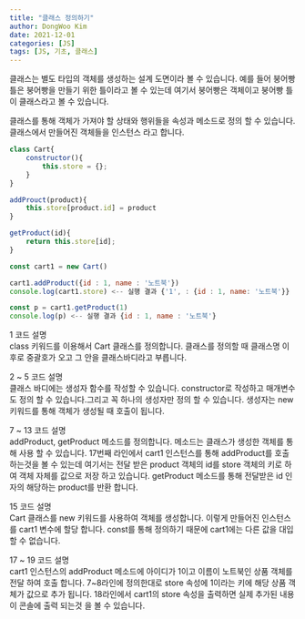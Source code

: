 ```yaml
---
title: "클래스 정의하기"
author: DongWoo Kim
date: 2021-12-01
categories: [JS]
tags: [JS, 기초, 클래스]
---
```


클래스는 별도 타입의 객체를 생성하는 설계 도면이라 볼 수 있습니다.
예를 들어 붕어빵 틀은 붕어빵을 만들기 위한 틀이라고 볼 수 있는데
여기서 붕어빵은 객체이고 붕어빵 틀이 클래스라고 볼 수 있습니다.


클래스를 통해 객체가 가져야 할 상태와 행위들을 속성과 메소드로 정의 할 수 있습니다.
클래스에서 만들어진 객체들을 인스턴스 라고 합니다.

```js
class Cart{
    constructor(){
        this.store = {};
    }
}

addProuct(product){
    this.store[product.id] = product
}

getProduct(id){
    return this.store[id];
}

const cart1 = new Cart()

cart1.addProduct({id : 1, name : '노트북'})
console.log(cart1.store) <-- 실행 결과 {'1', : {id : 1, name: '노트북'}}

const p = cart1.getProduct(1)
console.log(p) <-- 실행 결과 {id : 1, name : '노트북'}

```
1  코드 설명<br>
class 키워드를 이용해서 Cart 클래스를 정의합니다. 클래스를 정의할 때 클래스명 이후로
중괄호가 오고 그 안을 클래스바디라고 부릅니다.

2 ~ 5 코드 설명<br>
클래스 바디에는 생성자 함수를 작성할 수 있습니다. constructor로 작성하고 매개변수도 정의 할 수 있습니다.그리고 꼭 하나의 생성자만 정의 할 수 있습니다. 생성자는 new 키워드를 통해
객체가 생성될 때 호출이 됩니다. 

7 ~ 13 코드 설명<br>
addProduct, getProduct 메소드를 정의합니다. 메소드는 클래스가 생성한 객체를 통해 사용 할 수 있습니다. 17번째 라인에서 cart1 인스턴스를 통해 addProduct를 호출 하는것을 볼 수 있는데 여기서는 전달 받은 product 객체의 id를 store 객체의 키로 하여 객체 자체를 값으로 저장 하고 있습니다. getProduct 메소드를 통해 전달받은 id 인자의 해당하는 product를 반환 합니다.

15 코드 설명<br>
Cart 클래스를 new 키워드를 사용하여 객체를 생성합니다. 이렇게 만들어진 인스턴스를 cart1 변수에 할당 합니다. const를 통해 정의하기 때문에 cart1에는 다른 값을 대입 할 수 없습니다.

17 ~ 19 코드 설명<br>
cart1 인스턴스의 addProduct 메소드에 아이디가 1이고 이름이 노트북인 상품 객체를 전달 하여 호출 합니다. 7~8라인에 정의한대로 store 속성에 1이라는 키에 해당 상품 객체가 값으로 추가 됩니다. 18라인에서 cart1의 store 속성을 출력하면 실제 추가된 내용이 콘솔에 출력 되는것 을 볼 수 있습니다.